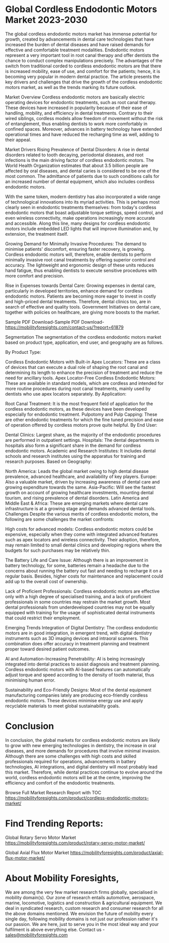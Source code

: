 # Global Cordless Endodontic Motors Market 2023-2030
The global cordless endodontic motors market has immense potential for growth, created by advancements in dental care technologies that have increased the burden of dental diseases and have raised demands for effective and comfortable treatment modalities. Endodontic motors represent a very important tool in root canal therapy and offer dentists the chance to conduct complex manipulations precisely. The advantages of the switch from traditional corded to cordless endodontic motors are that there is increased mobility, ease of use, and comfort for the patients; hence, it is becoming very popular in modern dental practice. The article presents the key drivers and challenges that drive the growth of the cordless endodontic motors market, as well as the trends marking its future outlook.

Market Overview
Cordless endodontic motors are basically electric operating devices for endodontic treatments, such as root canal therapy. These devices have increased in popularity because of their ease of handling, mobility, and efficiency in dental treatments. Contrary to their wired siblings, cordless models allow freedom of movement without the risk of entanglement, thus enabling dentists to work more comfortably in confined spaces. Moreover, advances in battery technology have extended operational times and have reduced the recharging time as well, adding to their appeal.

Market Drivers
Rising Prevalence of Dental Disorders: A rise in dental disorders related to tooth decaying, periodontal diseases, and root infections is the main driving factor of cordless endodontic motors. The World Health Organization estimates that about 3.5 billion people are affected by oral diseases, and dental caries is considered to be one of the most common. The admittance of patients due to such conditions calls for an increased number of dental equipment, which also includes cordless endodontic motors.

With the same token, modern dentistry has also incorporated a wide range of technological innovations into its myriad activities. This is perhaps most clearly seen in endodontic treatments themselves: from today's cordless endodontic motors that boast adjustable torque settings, speed control, and even wireless connectivity, make operations increasingly more accurate and accessible. Along this line, many designs for cordless endodontic motors include embedded LED lights that will improve illumination and, by extension, the treatment itself.

Growing Demand for Minimally Invasive Procedures: The demand to minimise patients' discomfort, ensuring faster recovery, is growing. Cordless endodontic motors will, therefore, enable dentists to perform minimally invasive root canal treatments by offering superior control and accuracy. The lightweight and ergonomic design of these units reduces hand fatigue, thus enabling dentists to execute sensitive procedures with more comfort and precision.

Rise in Expenses towards Dental Care: Growing expenses in dental care, particularly in developed territories, enhance demand for cordless endodontic motors. Patients are becoming more eager to invest in costly and high-priced dental treatments. Therefore, dental clinics too, are in search of effective and quality tools. Government Initiatives on dental care, together with policies on healthcare, are giving more boosts to the market.

Sample PDF Download-Sample PDF Download- https://mobilityforesights.com/contact-us/?report=61879



Segmentation
The segmentation of the cordless endodontic motors market based on product type, application, end user, and geography are as follows.

By Product Type:

Cordless Endodontic Motors with Built-in Apex Locators: These are a class of devices that can execute a dual role of shaping the root canal and determining its length to enhance the precision of treatment and reduce the need for ancillary tools.
Apex Locator-Free Cordless Endodontic Motors: These are available in standard models, which are cordless and intended for more routine procedures during root canal treatments, mainly used by dentists who use apex locators separately.
By Application:

Root Canal Treatment: It is the most frequent field of application for the cordless endodontic motors, as these devices have been developed especially for endodontic treatment.
Pulpotomy and Pulp Capping: These are other endodontic treatments for which the fine tuned precision and ease of operation offered by cordless motors prove quite helpful.
By End User:

Dental Clinics: Largest share, as the majority of the endodontic procedures are performed in outpatient settings.
Hospitals: The dental departments in hospitals also form a significant share in the demand for cordless endodontic motors.
Academic and Research Institutes: It includes dental schools and research institutes using the apparatus for training and research purposes.
Based on Geography:

North America: Leads the global market owing to high dental disease prevalence, advanced healthcare, and availability of key players.
Europe: Also a valuable market, driven by increasing awareness of dental care and growing expenditure towards the same.
Asia-Pacific: Will see the fastest growth on account of growing healthcare investments, mounting dental tourism, and rising prevalence of dental disorders.
Latin America and Middle East & Africa: These are emerging markets where dental care infrastructure is at a growing stage and demands advanced dental tools.
Challenges
Despite the various merits of cordless endodontic motors, the following are some challenges the market confronts:

High costs for advanced models: Cordless endodontic motors could be expensive, especially when they come with integrated advanced features such as apex locators and wireless connectivity. Their adoption, therefore, may remain limited to small dental clinics and developing regions where the budgets for such purchases may be relatively thin.

The Battery Life and Care Issue: Although there is an improvement in battery technology, for some, batteries remain a headache due to the concerns about running the battery out fast and needing to recharge it on a regular basis. Besides, higher costs for maintenance and replacement could add up to the overall cost of ownership.

Lack of Proficient Professionals: Cordless endodontic motors are effective only with a high degree of specialised training, and a lack of proficient professionals in some countries may restrain the market growth. Most dental professionals from underdeveloped countries may not be equally equipped with training for the usage of sophisticated dental instruments that could restrict their employment.

Emerging Trends
Integration of Digital Dentistry: The cordless endodontic motors are in good integration, in emergent trend, with digital dentistry instruments such as 3D imaging devices and intraoral scanners. This combination does offer accuracy in treatment planning and treatment proper toward desired patient outcomes.

AI and Automation-Increasing Penetrability: AI is being increasingly integrated into dental practices to assist diagnosis and treatment planning. Cordless endodontic motors with AI-based features can automatically adjust torque and speed according to the density of tooth material, thus minimising human error.

Sustainability and Eco-Friendly Designs: Most of the dental equipment manufacturing companies lately are producing eco-friendly cordless endodontic motors. These devices minimise energy use and apply recyclable materials to meet global sustainability goals.

# Conclusion
In conclusion, the global markets for cordless endodontic motors are likely to grow with new emerging technologies in dentistry, the increase in oral diseases, and more demands for procedures that involve minimal invasion. Although there are some challenges with high costs and skilled professionals required for operations, advancements in battery technologies, AI integrations, and digital dentistry will most probably lead this market. Therefore, while dental practices continue to evolve around the world, cordless endodontic motors will be at the centre, improving the efficiency and comfort of the endodontic treatments.





Browse Full Market Research Report with TOC
https://mobilityforesights.com/product/cordless-endodontic-motors-market/





# Find Trending Reports:
Global Rotary Servo Motor Market https://mobilityforesights.com/product/rotary-servo-motor-market/

Global Axial Flux Motor Market https://mobilityforesights.com/product/axial-flux-motor-market/


# About Mobility Foresights,
We are among the very few market research firms globally, specialised in mobility domain(s). Our zone of research entails automotive, aerospace, marine, locomotive, logistics and construction & agricultural equipment. We deal in syndicated research, custom research and consumer research for all the above domains mentioned.
We envision the future of mobility every single day, following mobility domains is not just our profession rather it's our passion. We are here, just to serve you in the most ideal way and your fulfilment is above everything else. Contact us -  sales@mobilityforesights.com 




